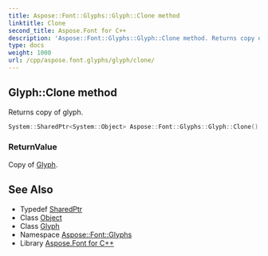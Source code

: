 ```yaml
---
title: Aspose::Font::Glyphs::Glyph::Clone method
linktitle: Clone
second_title: Aspose.Font for C++
description: 'Aspose::Font::Glyphs::Glyph::Clone method. Returns copy of glyph in C++.'
type: docs
weight: 1000
url: /cpp/aspose.font.glyphs/glyph/clone/
---
```

## Glyph::Clone method


Returns copy of glyph.

```cpp
System::SharedPtr<System::Object> Aspose::Font::Glyphs::Glyph::Clone() override
```


### ReturnValue

Copy of [Glyph](../).

## See Also

* Typedef [SharedPtr](../../../system/sharedptr/)
* Class [Object](../../../system/object/)
* Class [Glyph](../)
* Namespace [Aspose::Font::Glyphs](../../)
* Library [Aspose.Font for C++](../../../)
